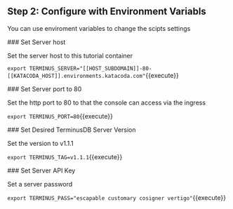 ## Step 2: Configure with Environment Variabls

You can use enviroment variables to change the scipts settings


### Set Server host

Set the server host to this tutorial container

`export TERMINUS_SERVER="[[HOST_SUBDOMAIN]]-80-[[KATACODA_HOST]].environments.katacoda.com"`{{execute}}

### Set Server port to 80

Set the http port to 80 to that the console can access via the ingress

`export TERMINUS_PORT=80`{{execute}}

### Set Desired TerminusDB Server Version

Set the version to v1.1.1

`export TERMINUS_TAG=v1.1.1`{{execute}}

### Set Server API Key

Set a server password

`export TERMINUS_PASS="escapable customary cosigner vertigo"`{{execute}}

